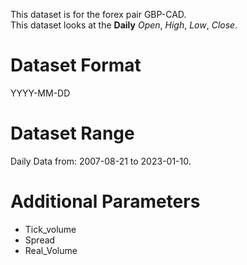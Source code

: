 This dataset is for the forex pair GBP-CAD.    
This dataset looks at the **Daily** _Open_, _High_, _Low_, _Close_.   

# Dataset Format  

YYYY-MM-DD    

# Dataset Range    

Daily Data from: 2007-08-21 to 2023-01-10.    

# Additional Parameters    

* Tick_volume    
* Spread    
* Real_Volume    
 
